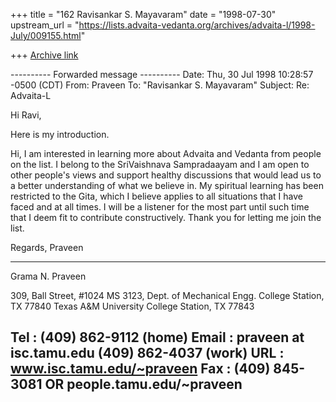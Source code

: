 +++
title = "162 Ravisankar S. Mayavaram"
date = "1998-07-30"
upstream_url = "https://lists.advaita-vedanta.org/archives/advaita-l/1998-July/009155.html"

+++
[Archive link](https://lists.advaita-vedanta.org/archives/advaita-l/1998-July/009155.html)

---------- Forwarded message ----------
Date: Thu, 30 Jul 1998 10:28:57 -0500 (CDT)
From: Praveen <praveen at isc.tamu.edu>
To: "Ravisankar S. Mayavaram" <msr at isc.tamu.edu>
Subject: Re: Advaita-L


Hi Ravi,

Here is my  introduction.

Hi,
I am interested in learning more about Advaita and Vedanta from people on
the list. I belong to the SriVaishnava Sampradaayam and I am open to other
people's views and support healthy discussions that would lead us to a
better understanding of what we believe in. My spiritual learning has
been restricted to the Gita, which I believe applies to all situations
that I have faced and at all times. I will be a listener for the most part
until such time that I deem fit to contribute constructively. Thank you
for letting me join the list.

Regards,
Praveen

-----------------------------------------------------------------------------
Grama N. Praveen

309, Ball Street, #1024         MS 3123, Dept. of Mechanical Engg.
College Station, TX 77840       Texas A&M University
                                College Station, TX 77843

Tel : (409) 862-9112 (home)     Email : praveen at isc.tamu.edu
      (409) 862-4037 (work)     URL   : www.isc.tamu.edu/~praveen
Fax : (409) 845-3081               OR   people.tamu.edu/~praveen
-----------------------------------------------------------------------------

